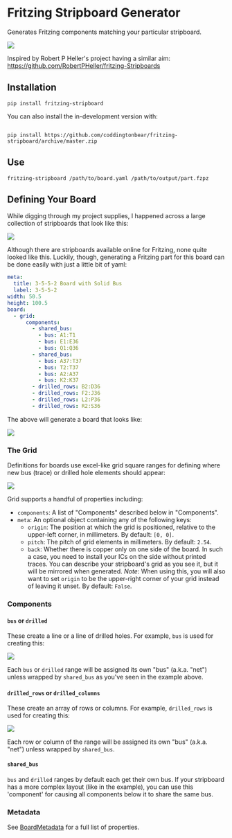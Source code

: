 # Fritzing Stripboard Generator

Generates Fritzing components matching your particular stripboard.

![](https://coddingtonbear-public.s3.us-west-2.amazonaws.com/github/fritzing-stripboard/practical.png)

Inspired by Robert P Heller's project having a similar aim: https://github.com/RobertPHeller/fritzing-Stripboards

## Installation

```
pip install fritzing-stripboard
```

You can also install the in-development version with:

```

pip install https://github.com/coddingtonbear/fritzing-stripboard/archive/master.zip

```

## Use

```
fritzing-stripboard /path/to/board.yaml /path/to/output/part.fzpz
```

## Defining Your Board

While digging through my project supplies, I happened across a
large collection of stripboards that look like this:

![](https://coddingtonbear-public.s3.us-west-2.amazonaws.com/github/fritzing-stripboard/amz_example.jpg)

Although there are stripboards available online for Fritzing,
none quite looked like this.  Luckily, though, generating a 
Fritzing part for this board can be done easily with just a little
bit of yaml:


```yaml
meta:
  title: 3-5-5-2 Board with Solid Bus
  label: 3-5-5-2
width: 50.5
height: 100.5
board:
  - grid:
      components:
        - shared_bus:
          - bus: A1:T1
          - bus: E1:E36
          - bus: Q1:Q36
        - shared_bus:
          - bus: A37:T37
          - bus: T2:T37
          - bus: A2:A37
          - bus: K2:K37
        - drilled_rows: B2:D36
        - drilled_rows: F2:J36
        - drilled_rows: L2:P36
        - drilled_rows: R2:S36

```

The above will generate a board that looks like:

![](https://coddingtonbear-public.s3.us-west-2.amazonaws.com/github/fritzing-stripboard/rendered.png)

### The Grid

Definitions for boards use excel-like grid square ranges for defining
where new bus (trace) or drilled hole elements should appear:

![](https://coddingtonbear-public.s3.us-west-2.amazonaws.com/github/fritzing-stripboard/columns_rows.png)

Grid supports a handful of properties including:

- `components`: A list of "Components" described below in "Components".
- `meta`: An optional object containing any of the following keys:
  - `origin`: The position at which the grid is positioned, relative to the upper-left corner, in millimeters.  By default: `[0, 0]`.
  - `pitch`: The pitch of grid elements in millimeters.  By default: `2.54`.
  - `back`: Whether there is copper only on one side of the board.  In such a case, you need to install your ICs on the side without printed traces. You can describe your stripboard's grid as you see it, but it will be mirrored when generated.  *Note*: When using this, you will also want to set `origin` to be the upper-right corner of your grid instead of leaving it unset.  By default: `False`.


### Components

#### `bus` or `drilled`

These create a line or a line of drilled holes.  For example,
`bus` is used for creating this:

![](https://coddingtonbear-public.s3.us-west-2.amazonaws.com/github/fritzing-stripboard/bus.png)

Each `bus` or `drilled` range will be assigned its own "bus"
(a.k.a. "net") unless wrapped by `shared_bus` as you've seen in the
example above.

####  `drilled_rows` or `drilled_columns`

These create an array of rows or columns.  For example, 
`drilled_rows` is used for creating this:

![](https://coddingtonbear-public.s3.us-west-2.amazonaws.com/github/fritzing-stripboard/drilled_bus_rows.png)

Each row or column of the range will be assigned its own "bus"
(a.k.a. "net") unless wrapped by `shared_bus`.

#### `shared_bus`

`bus` and `drilled` ranges by default each get their own bus.  If your
stripboard has a more complex layout (like in the example), you can
use this 'component' for causing all components below it to share
the same bus.

### Metadata

See [BoardMetadata](https://github.com/coddingtonbear/fritzing-stripboard/blob/main/src/fritzing_stripboard/types.py#L12) for a full list of properties.
